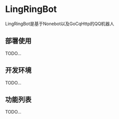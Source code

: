# LingRingBot

LingRingBot是基于Nonebot以及GoCqHttp的QQ机器人

## 部署使用

TODO...

## 开发环境
TODO...

## 功能列表
TODO...
